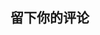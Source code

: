 ## 留下你的评论
<Twikoo lang="zh-CN" />
<script setup>
import Twikoo from '/docs/component/Twikoo.vue'
</script>